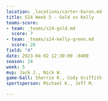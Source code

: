 ```yaml
---
location: _locations/carter-baron.md
title: S24 Week 5 - Gold vs Kelly
teams-score:
- team: _teams/s24-gold.md
  score: 7
- team: _teams/s24-kelly-green.md
  score: 26
field: "4"
date: 2023-04-02 12:30:00 -0400
season: 24
week: 5
mvp: Jack J., Nick W.
game-ball: Sherrie R., Cody Griffith
sportsperson: Michael K., Jeff M.

---
```


